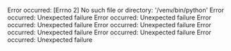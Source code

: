 Error occurred: [Errno 2] No such file or directory: '/venv/bin/python'
Error occurred: Unexpected failure
Error occurred: Unexpected failure
Error occurred: Unexpected failure
Error occurred: Unexpected failure
Error occurred: Unexpected failure
Error occurred: Unexpected failure
Error occurred: Unexpected failure
